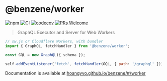 # @benzene/worker

[![npm](https://badgen.net/npm/v/@benzene/worker)](https://www.npmjs.com/package/@benzene/worker)
![CI](https://github.com/hoangvvo/benzene/workflows/CI/badge.svg)
[![codecov](https://codecov.io/gh/hoangvvo/benzene/branch/main/graph/badge.svg?token=KUCEOC1JT2)](https://codecov.io/gh/hoangvvo/benzene)
[![PRs Welcome](https://badgen.net/badge/PRs/welcome/ff5252)](/CONTRIBUTING.md)

> GraphQL Executor and Server for Web Workers

```js
// sw.js or Cloudflare Workers, with bundler
import { GraphQL, fetchHandler } from '@benzene/worker';

const GQL = new GraphQL({ schema });

self.addEventListener('fetch', fetchHandler(GQL, { path: '/graphql' }));
```

Documentation is available at [hoangvvo.github.io/benzene/#/worker](https://hoangvvo.github.io/benzene/#/worker/)